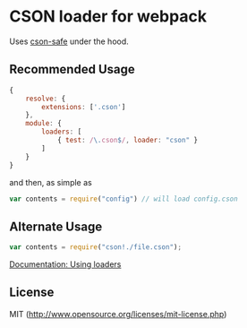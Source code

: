 # CSON loader for webpack

Uses [cson-safe](https://github.com/groupon/cson-safe) under the hood.

## Recommended Usage

``` javascript
{
	resolve: {
		extensions: ['.cson']
	},
	module: {
		loaders: [
			{ test: /\.cson$/, loader: "cson" }
		]
	}
}
```

and then, as simple as

``` javascript
var contents = require("config") // will load config.cson
```

## Alternate Usage

``` javascript
var contents = require("cson!./file.cson");
```

[Documentation: Using loaders](http://webpack.github.io/docs/using-loaders.html)

## License

MIT (http://www.opensource.org/licenses/mit-license.php)
